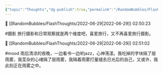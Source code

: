 ```yaml
---
{"topic":"Thoughts","dg-publish":true,"permalink":"/RandomBubbles/FlashThoughts/2022-06-29/","dgPassFrontmatter":true,"noteIcon":""}
---
```


📅 [[RandomBubbles/FlashThoughts/2022-06-29\|2022-06-29]] 02:50:23

#摄影 旅行摄影和日常观察就是两个维度吧，喜爱旅行，又不再喜爱旅行摄影。


📅 [[RandomBubbles/FlashThoughts/2022-06-29\|2022-06-29]] 02:51:02

#mood 雨后清凉的夜晚，一边看书一边听jazz，心神荡漾。我吃掉的字块隔了层雨雾，我芜杂的心绪隔了层雨雾，我隔着雨雾打量褪去日光后的自己，又或许，我此刻正在雨雾之中。